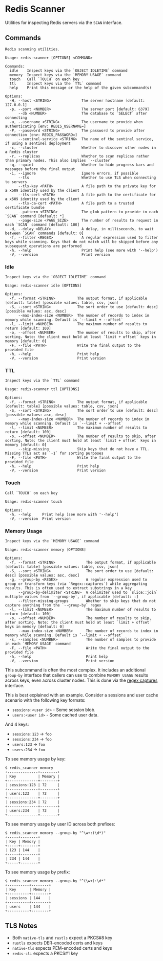 Redis Scanner
=============

Utilities for inspecting Redis servers via the `SCAN` interface.

## Commands

```
Redis scanning utilities.

Usage: redis-scanner [OPTIONS] <COMMAND>

Commands:
  idle    Inspect keys via the `OBJECT IDLETIME` command
  memory  Inspect keys via the `MEMORY USAGE` command
  touch   Call `TOUCH` on each key
  ttl     Inspect keys via the `TTL` command
  help    Print this message or the help of the given subcommand(s)

Options:
  -H, --host <STRING>              The server hostname [default: 127.0.0.1]
  -p, --port <NUMBER>              The server port [default: 6379]
      --db <NUMBER>                The database to `SELECT` after connecting
  -u, --username <STRING>          The username to provide when authenticating [env: REDIS_USERNAME=]
  -P, --password <STRING>          The password to provide after connection [env: REDIS_PASSWORD=]
      --sentinel-service <STRING>  The name of the sentinel service, if using a sentinel deployment
  -c, --cluster                    Whether to discover other nodes in a Redis cluster
  -r, --replicas                   Whether to scan replicas rather than primary nodes. This also implies `--cluster`
  -q, --quiet                      Whether to hide progress bars and messages before the final output
  -i, --ignore                     Ignore errors, if possible
      --tls                        Whether to use TLS when connecting to servers
      --tls-key <PATH>             A file path to the private key for a x509 identity used by the client
      --tls-cert <PATH>            A file path to the certificate for a x509 identity used by the client
      --tls-ca-cert <PATH>         A file path to a trusted certificate bundle
      --pattern <STRING>           The glob pattern to provide in each `SCAN` command [default: *]
      --page-size <PAGE_SIZE>      The number of results to request in each `SCAN` command [default: 100]
  -d, --delay <DELAY>              A delay, in milliseconds, to wait between `SCAN` commands [default: 0]
  -f, --filter <REGEX>             A regular expression used to filter keys while scanning. Keys that do not match will be skipped before any subsequent operations are performed
  -h, --help                       Print help (see more with '--help')
  -V, --version                    Print version
```

### Idle

```
Inspect keys via the `OBJECT IDLETIME` command

Usage: redis-scanner idle [OPTIONS]

Options:
  -f, --format <STRING>          The output format, if applicable [default: table] [possible values: table, csv, json]
  -S, --sort <STRING>            The sort order to use [default: desc] [possible values: asc, desc]
      --max-index-size <NUMBER>  The number of records to index in memory while scanning. Default is `--limit + --offset`
  -l, --limit <NUMBER>           The maximum number of results to return [default: 100]
  -o, --offset <NUMBER>          The number of results to skip, after sorting. Note: the client must hold at least `limit + offset` keys in memory [default: 0]
  -F, --file <PATH>              Write the final output to the provided file
  -h, --help                     Print help
  -V, --version                  Print version
```

### TTL

```
Inspect keys via the `TTL` command

Usage: redis-scanner ttl [OPTIONS]

Options:
  -f, --format <STRING>          The output format, if applicable [default: table] [possible values: table, csv, json]
  -S, --sort <STRING>            The sort order to use [default: desc] [possible values: asc, desc]
      --max-index-size <NUMBER>  The number of records to index in memory while scanning. Default is `--limit + --offset`
  -l, --limit <NUMBER>           The maximum number of results to return [default: 100]
  -o, --offset <NUMBER>          The number of results to skip, after sorting. Note: the client must hold at least `limit + offset` keys in memory [default: 0]
      --skip-missing             Skip keys that do not have a TTL. Missing TTLs act as `-1` for sorting purposes
  -F, --file <PATH>              Write the final output to the provided file
  -h, --help                     Print help
  -V, --version                  Print version
```

### Touch

```
Call `TOUCH` on each key

Usage: redis-scanner touch

Options:
  -h, --help     Print help (see more with '--help')
  -V, --version  Print version
```

### Memory Usage

```
Inspect keys via the `MEMORY USAGE` command

Usage: redis-scanner memory [OPTIONS]

Options:
  -f, --format <STRING>              The output format, if applicable [default: table] [possible values: table, csv, json]
  -S, --sort <STRING>                The sort order to use [default: desc] [possible values: asc, desc]
  -g, --group-by <REGEX>             A regular expression used to group or transform keys (via `Regex::captures`) while aggregating results. This is often used to extract substrings in a key
      --group-by-delimiter <STRING>  A delimiter used to `slice::join` multiple values from `--group-by`, if applicable [default: :]
      --filter-missing-groups        Whether to skip keys that do not capture anything from the `--group-by` regex
  -l, --limit <NUMBER>               The maximum number of results to return [default: 100]
  -o, --offset <NUMBER>              The number of results to skip, after sorting. Note: the client must hold at least `limit + offset` keys in memory [default: 0]
      --max-index-size <NUMBER>      The number of records to index in memory while scanning. Default is `--limit + --offset`
  -s, --samples <NUMBER>             The number of samples to provide in each `MEMORY USAGE` command
  -F, --file <PATH>                  Write the final output to the provided file
  -h, --help                         Print help
  -V, --version                      Print version
```

This subcommand is often the most complex. It includes an additional `group-by` interface that callers can use to
combine `MEMORY USAGE` results across keys, even across cluster nodes. This is done via
the [regex captures](https://docs.rs/regex/latest/regex/struct.Regex.html#method.captures) interface.

This is best explained with an example. Consider a sessions and user cache scenario with the following key formats:

* `sessions:<user id>` - Some session blob.
* `users:<user id>` - Some cached user data.

And 4 keys:

* `sessions:123` -> `foo`
* `sessions:234` -> `foo`
* `users:123` -> `foo`
* `users:234` -> `foo`

To see memory usage by key:

```
$ redis_scanner memory
+--------------+--------+
| Key          | Memory |
+--------------+--------+
| sessions:123 | 72     |
+--------------+--------+
| users:123    | 72     |
+--------------+--------+
| sessions:234 | 72     |
+--------------+--------+
| users:234    | 72     |
+--------------+--------+
```

To see memory usage by user ID across both prefixes:

```
$ redis_scanner memory --group-by "^\w+:(\d*)"
+-----+--------+
| Key | Memory |
+-----+--------+
| 123 | 144    |
+-----+--------+
| 234 | 144    |
+-----+--------+
```

To see memory usage by prefix:

```
$ redis_scanner memory --group-by "^(\w+):\d*"
+----------+--------+
| Key      | Memory |
+----------+--------+
| sessions | 144    |
+----------+--------+
| users    | 144    |
+----------+--------+
```


## TLS Notes

* Both `native-tls` and `rustls` expect a PKCS#8 key
* `rustls` expects DER-encoded certs and keys
* `native-tls` expects PEM-encoded certs and keys
* `redis-cli` expects a PKCS#1 key